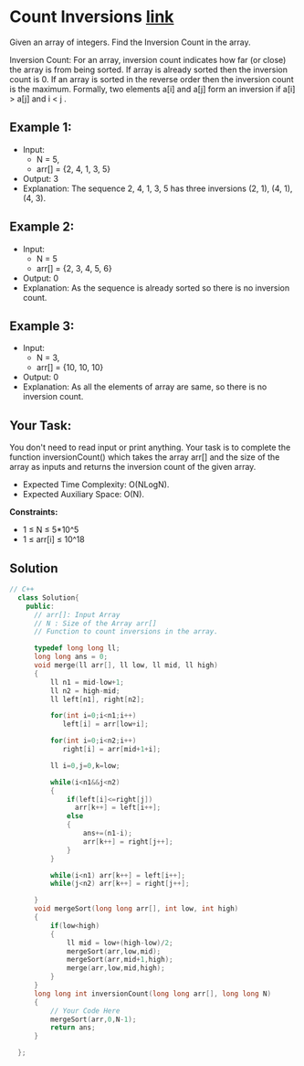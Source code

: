 # Count Inversions [link](https://practice.geeksforgeeks.org/problems/inversion-of-array-1587115620/1)

Given an array of integers. Find the Inversion Count in the array. 

Inversion Count: For an array, inversion count indicates how far (or close) the array is from being sorted. If array is already sorted then the inversion count is 0. If an array is sorted in the reverse order then the inversion count is the maximum. 
Formally, two elements a[i] and a[j] form an inversion if a[i] > a[j] and i < j .

## Example 1:

- Input: 
  - N = 5, 
  - arr[] = {2, 4, 1, 3, 5}
- Output: 3
- Explanation: The sequence 2, 4, 1, 3, 5 
has three inversions (2, 1), (4, 1), (4, 3).

## Example 2:

- Input: 
  - N = 5
  - arr[] = {2, 3, 4, 5, 6}
- Output: 0
- Explanation: As the sequence is already 
sorted so there is no inversion count.

## Example 3:

- Input: 
  - N = 3, 
  - arr[] = {10, 10, 10}
- Output: 0
- Explanation: As all the elements of array 
are same, so there is no inversion count.

## Your Task:
You don't need to read input or print anything. Your task is to complete the function inversionCount() which takes the array arr[] and the size of the array as inputs and returns the inversion count of the given array.

- Expected Time Complexity: O(NLogN).
- Expected Auxiliary Space: O(N).

**Constraints:**
- 1 ≤ N ≤ 5*10^5
- 1 ≤ arr[i] ≤ 10^18

## Solution

```C++
// C++
  class Solution{
    public:
      // arr[]: Input Array
      // N : Size of the Array arr[]
      // Function to count inversions in the array.

      typedef long long ll;
      long long ans = 0;
      void merge(ll arr[], ll low, ll mid, ll high)
      {
          ll n1 = mid-low+1;
          ll n2 = high-mid;
          ll left[n1], right[n2];

          for(int i=0;i<n1;i++)
             left[i] = arr[low+i];

          for(int i=0;i<n2;i++)
             right[i] = arr[mid+1+i];

          ll i=0,j=0,k=low;

          while(i<n1&&j<n2)
          {
              if(left[i]<=right[j])
                arr[k++] = left[i++];
              else
              {
                  ans+=(n1-i);
                  arr[k++] = right[j++];
              }
          }

          while(i<n1) arr[k++] = left[i++];
          while(j<n2) arr[k++] = right[j++];

      }
      void mergeSort(long long arr[], int low, int high)
      {
          if(low<high)
          {
              ll mid = low+(high-low)/2;
              mergeSort(arr,low,mid);
              mergeSort(arr,mid+1,high);
              merge(arr,low,mid,high);
          }
      }
      long long int inversionCount(long long arr[], long long N)
      {
          // Your Code Here
          mergeSort(arr,0,N-1);
          return ans;
      }

  };
  
```
